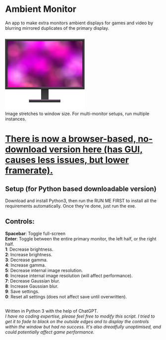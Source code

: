 # Ambient Monitor
An app to make extra monitors ambient displays for games and video by blurring mirrored duplicates of the primary display.  
![Ambient Monitor Icon](Ambient_Monitor_Icon.png)  
Image stretches to window size. For multi-monitor setups, run multiple instances.

#
# [There is now a browser-based, no-download version here (has GUI, causes less issues, but lower framerate).](https://casketpizza.github.io/AmbientMonitor/)


## Setup (for Python based downloadable version)
Download and install Python3, then run the RUN ME FIRST to install all the requirements automatically.
Once they're done, just run the exe.

## Controls:
**Spacebar**: Toggle full-screen  
**Enter**: Toggle between the entire primary monitor, the left half, or the right half.  
**1**: Decrease brightness.  
**2**: Increase brightness.  
**3**: Decrease gamma.  
**4**: Increase gamma.  
**5**: Decrease internal image resolution.  
**6**: Increase internal image resolution (will affect performance).  
**7**: Decrease Gaussian blur.  
**8**: Increase Gaussian blur.  
**9**: Save settings.  
**0**: Reset all settings (does not affect save until overwritten).  
##
Written in Python 3 with the help of ChatGPT.  
*I have no coding expertise, please feel free to modify this script. I tried to get it to fade to black on the outside edges and to display the controls within the window but had no success. It's also dreadfully unoptimised, and could potentially affect game performance.*
